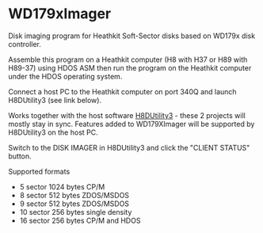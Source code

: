 # WD179xImager
Disk imaging program for Heathkit Soft-Sector disks based on WD179x disk controller.

Assemble this program on a Heathkit computer (H8 with H37 or H89 with H89-37) using HDOS ASM then run the program on the Heathkit computer under the HDOS operating system.

Connect a host PC to the Heathkit computer on port 340Q and launch H8DUtility3 (see link below).

Works together with the host software [H8DUtility3](https://github.com/lesbird/H8DUtility3) - these 2 projects will mostly stay in sync. Features added to WD179XImager will be supported by H8DUtility3 on the host PC.

Switch to the DISK IMAGER in H8DUtility3 and click the "CLIENT STATUS" button.

Supported formats
* 5 sector 1024 bytes CP/M
* 8 sector 512 bytes ZDOS/MSDOS
* 9 sector 512 bytes ZDOS/MSDOS
* 10 sector 256 bytes single density
* 16 sector 256 bytes CP/M and HDOS

